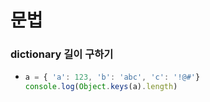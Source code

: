 # 문법

### dictionary 길이 구하기

- ```js
  a = { 'a': 123, 'b': 'abc', 'c': '!@#'}
  console.log(Object.keys(a).length)
  ```



